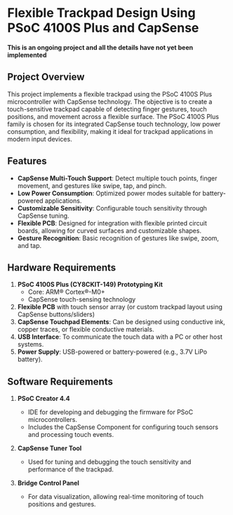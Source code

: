 # Flexible Trackpad Design Using PSoC 4100S Plus and CapSense

**This is an ongoing project and all the details have not yet been implemented**

## Project Overview

This project implements a flexible trackpad using the PSoC 4100S Plus microcontroller with CapSense technology. The objective is to create a touch-sensitive trackpad capable of detecting finger gestures, touch positions, and movement across a flexible surface. The PSoC 4100S Plus family is chosen for its integrated CapSense touch technology, low power consumption, and flexibility, making it ideal for trackpad applications in modern input devices.

## Features

- **CapSense Multi-Touch Support**: Detect multiple touch points, finger movement, and gestures like swipe, tap, and pinch.
- **Low Power Consumption**: Optimized power modes suitable for battery-powered applications.
- **Customizable Sensitivity**: Configurable touch sensitivity through CapSense tuning.
- **Flexible PCB**: Designed for integration with flexible printed circuit boards, allowing for curved surfaces and customizable shapes.
- **Gesture Recognition**: Basic recognition of gestures like swipe, zoom, and tap.

## Hardware Requirements

1. **PSoC 4100S Plus (CY8CKIT-149) Prototyping Kit**
   - Core: ARM® Cortex®-M0+
   - CapSense touch-sensing technology
2. **Flexible PCB** with touch sensor array (or custom trackpad layout using CapSense buttons/sliders)
3. **CapSense Touchpad Elements**: Can be designed using conductive ink, copper traces, or flexible conductive materials.
4. **USB Interface**: To communicate the touch data with a PC or other host systems.
5. **Power Supply**: USB-powered or battery-powered (e.g., 3.7V LiPo battery).

## Software Requirements

1. **PSoC Creator 4.4**
   - IDE for developing and debugging the firmware for PSoC microcontrollers.
   - Includes the CapSense Component for configuring touch sensors and processing touch events.
   
2. **CapSense Tuner Tool**
   - Used for tuning and debugging the touch sensitivity and performance of the trackpad.
   
3. **Bridge Control Panel**
   - For data visualization, allowing real-time monitoring of touch positions and gestures.
